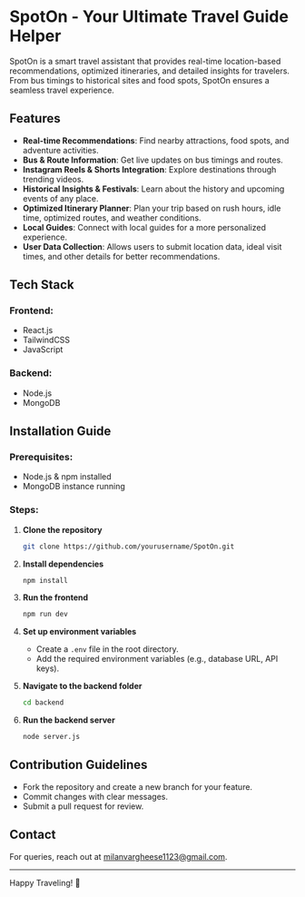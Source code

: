 # SpotOn - Your Ultimate Travel Guide Helper

SpotOn is a smart travel assistant that provides real-time location-based recommendations, optimized itineraries, and detailed insights for travelers. From bus timings to historical sites and food spots, SpotOn ensures a seamless travel experience.

## Features

- **Real-time Recommendations**: Find nearby attractions, food spots, and adventure activities.
- **Bus & Route Information**: Get live updates on bus timings and routes.
- **Instagram Reels & Shorts Integration**: Explore destinations through trending videos.
- **Historical Insights & Festivals**: Learn about the history and upcoming events of any place.
- **Optimized Itinerary Planner**: Plan your trip based on rush hours, idle time, optimized routes, and weather conditions.
- **Local Guides**: Connect with local guides for a more personalized experience.
- **User Data Collection**: Allows users to submit location data, ideal visit times, and other details for better recommendations.

## Tech Stack

### Frontend:
- React.js
- TailwindCSS
- JavaScript

### Backend:
- Node.js
- MongoDB

## Installation Guide

### Prerequisites:
- Node.js & npm installed
- MongoDB instance running

### Steps:
1. **Clone the repository**
   ```sh
   git clone https://github.com/yourusername/SpotOn.git
   ```
2. **Install dependencies**
   ```sh
   npm install
   ```
3. **Run the frontend**
   ```sh
   npm run dev
   ```
4. **Set up environment variables**
   - Create a `.env` file in the root directory.
   - Add the required environment variables (e.g., database URL, API keys).
  
5. **Navigate to the backend folder**
   ```sh
   cd backend
   ```

6. **Run the backend server**
   ```sh
   node server.js
   ```

## Contribution Guidelines
- Fork the repository and create a new branch for your feature.
- Commit changes with clear messages.
- Submit a pull request for review.

## Contact
For queries, reach out at [milanvargheese1123@gmail.com](mailto:milanvargheese1123@gmail.com).

---
Happy Traveling! 🚀

